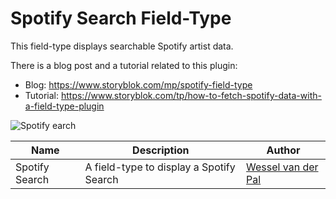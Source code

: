 # Spotify Search Field-Type

This field-type displays searchable Spotify artist data. 

There is a blog post and a tutorial related to this plugin:

* Blog: https://www.storyblok.com/mp/spotify-field-type
* Tutorial: https://www.storyblok.com/tp/how-to-fetch-spotify-data-with-a-field-type-plugin

![Spotify earch](https://a.storyblok.com/f/88751/632x850/bfa8ea322d/create-a-field-type-plugin-preview.gif)

Name | Description | Author
------------ | ------------- | -------------
Spotify Search | A field-type to display a Spotify Search | [Wessel van der Pal](https://github.com/wesssel/)
